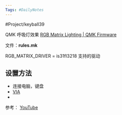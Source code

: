 ```yaml
---
Tags: #DailyNotes 
---
```


#Project/keyball39 

QMK 呼吸灯效果
[RGB Matrix Lighting \| QMK Firmware](https://docs.qmk.fm/features/rgb_matrix)

文件：**rules.mk**

RGB_MATRIX_DRIVER = is31fl3218  支持的驱动



## 设置方法

- 连接电脑，键盘
- [VIA](https://usevia.app/)
- 


参考：
[YouTube](https://www.youtube.com/watch?v=Kh3uqAWskDs)